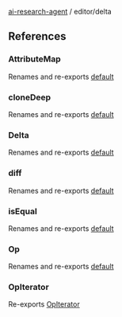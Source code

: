 [ai-research-agent](../index.md) / editor/delta

## References

### AttributeMap

Renames and re-exports [default](delta/AttributeMap/index.md#default)

### cloneDeep

Renames and re-exports [default](delta/util/cloneDeep.md#default)

### Delta

Renames and re-exports [default](delta/Delta.md#default)

### diff

Renames and re-exports [default](delta/fast-diff.md#default)

### isEqual

Renames and re-exports [default](delta/util/isEqual.md#default)

### Op

Renames and re-exports [default](delta/Op/index.md#default)

### OpIterator

Re-exports [OpIterator](delta/Op/index.md#opiterator)
